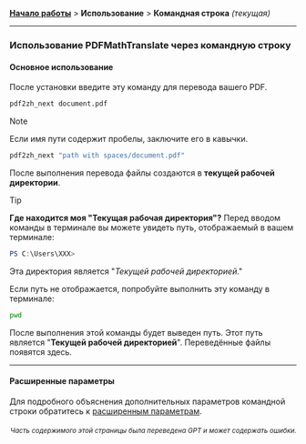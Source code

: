 [**Начало работы**](./getting-started.md) > **Использование** > **Командная строка** _(текущая)_

---

### Использование PDFMathTranslate через командную строку

#### Основное использование

После установки введите эту команду для перевода вашего PDF.

```bash
pdf2zh_next document.pdf
```

> [!NOTE]
> 
> Если имя пути содержит пробелы, заключите его в кавычки.
> 
> ```bash
> pdf2zh_next "path with spaces/document.pdf"
> ```

После выполнения перевода файлы создаются в **текущей рабочей директории**.

> [!TIP]
> **Где находится моя "Текущая рабочая директория"?**
> Перед вводом команды в терминале вы можете увидеть путь, отображаемый в вашем терминале:
> 
> ```powershell
> PS C:\Users\XXX>
> ```
> 
> Эта директория является "*Текущей рабочей директорией*."
> 
> Если путь не отображается, попробуйте выполнить эту команду в терминале:
> 
> ```bash
> pwd
> ```
> 
> После выполнения этой команды будет выведен путь. Этот путь является "**Текущей рабочей директорией**". Переведённые файлы появятся здесь.

---

#### Расширенные параметры

Для подробного объяснения дополнительных параметров командной строки обратитесь к [расширенным параметрам](./../advanced/advanced.md).

<div align="right"> 
<h6><small>Часть содержимого этой страницы была переведена GPT и может содержать ошибки.</small></h6>